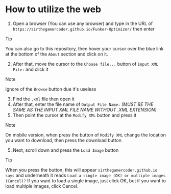 # How to utilize the web
1. Open a browser (You can use any browser) and type in the URL of `https://sirthegamercoder.github.io/Funker-Optimizer/` then enter
> [!TIP]
> You can also go to this repository, then hover your cursor over the blue link at the bottom of the `About` section and click on it.

2. After that, move the cursor to the `Choose file...` button of `Input XML File:` and click it
> [!NOTE]
> Ignore of the `Browse` button due it's useless

3. Find the `.xml` file then open it
4. After that, enter the file name of `Output File Name:` *(MUST BE THE SAME AS THE INPUT XML FILE NAME WITHOUT .XML EXTENSION)*
5. Then point the cursor at the `Modify XML` button and press it
> [!NOTE]
>  On mobile version, when press the button of `Modify XML` change the location you want to download, then press the download button

5. Next, scroll down and press the `Load Image` button
> [!TIP]
> When you press the button, this will appear `sirthegamercoder.github.io says` and underneath it reads `Load a single image (OK) or multiple images (Cancel)?` If you want to load a single image, just click OK, but if you want to load multiple images, click Cancel.
